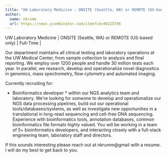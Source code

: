 ```yaml
---
title: "UW Laboratory Medicine : ONSITE (Seattle, WA) or REMOTE (US-based only)"
author:
  name: nkrumm
  url: https://news.ycombinator.com/item?id=40225796
---
```

UW Laboratory Medicine | ONSITE (Seattle, WA) or REMOTE (US-based only) | Full-Time |

Our department maintains all clinical testing and laboratory operations at the UW Medical Center, from sample collection to analysis and final reporting. We employ over 1200 people and handle 30 million tests each year. In parallel, we research, develop and operationalize novel diagnostics in genomics, mass spectrometry, flow cytometry and automated imaging.

Currently recruiting for:

* Bioinformatics developer * within our NGS analytics team and laboratory. We&#x27;re looking for someone to develop and operationalize our NGS data processing pipelines, build out our operational tools&#x2F;databases&#x2F;systems, as well as investigate new opportunities in a translational in long-read sequencing and cell-free DNA sequencing. Experience with bioinformatics tools, annotation databases, common bioinformatics file formats highly valued. You will be working in a team of 5+ bioinformatics developers, and interacting closely with a full-stack engineering team, laboratory staff and directors.

If this sounds interesting please reach out at nkrumm@gmail with a resume. I will do my best to get back to you.
